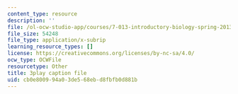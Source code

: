 ```yaml
---
content_type: resource
description: ''
file: /ol-ocw-studio-app/courses/7-013-introductory-biology-spring-2013/cb0e800994a03de568ebd8fbfb0d881b_62FdhX-zS2Y.srt
file_size: 54248
file_type: application/x-subrip
learning_resource_types: []
license: https://creativecommons.org/licenses/by-nc-sa/4.0/
ocw_type: OCWFile
resourcetype: Other
title: 3play caption file
uid: cb0e8009-94a0-3de5-68eb-d8fbfb0d881b
---
```

